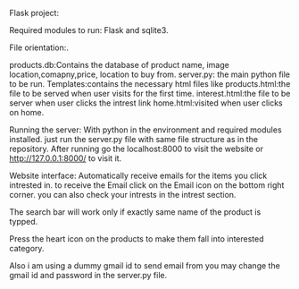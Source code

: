 Flask project:

Required modules to run: Flask and sqlite3.

File orientation:.

  products.db:Contains the database of product name, image location,comapny,price, location to buy from.
  server.py: the main python file to be run.
  Templates:contains the necessary html files like
    products.html:the file to be served when user visits for the first time.
    interest.html:the file to be server when user clicks the intrest link
    home.html:visited when user clicks on home.
    
Running the server:
  With python in the environment and required modules installed. just run the server.py file with same file structure as in the 
  repository. After running go the localhost:8000 to visit the website or http://127.0.0.1:8000/ to visit it.
  
Website interface:
  Automatically receive emails for the items you click intrested in. to receive the Email click on the Email icon on the bottom 
  right corner. you can also check your intrests in the intrest section.
  
  The search bar will work only if exactly same name of the product is typped.
  
  Press the heart icon on the products to make them fall into interested category.
  
  Also i am using a dummy gmail id to send email from you may change the gmail id and password in the server.py file.
